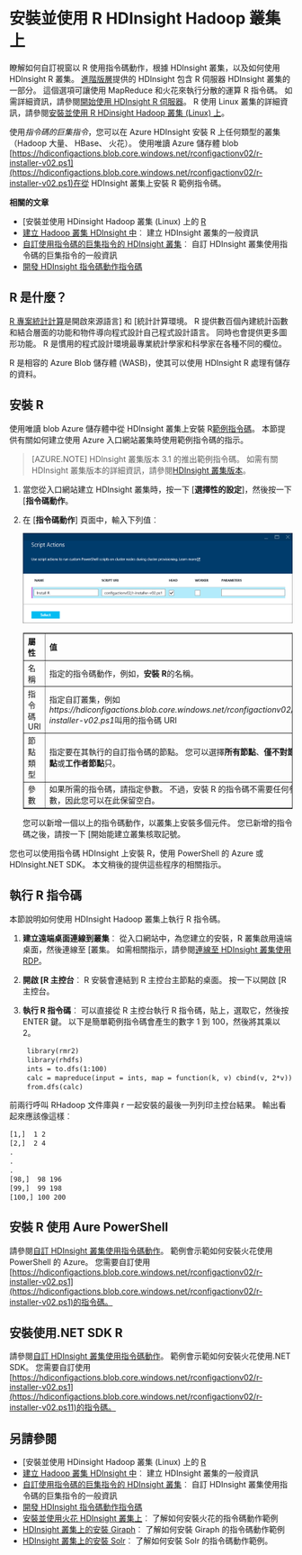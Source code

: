 <properties
    pageTitle="若要自訂叢集 HDInsight R 使用 |Microsoft Azure"
    description="瞭解如何安裝 R 使用指令碼動作，並使用 R HDInsight 叢集上。"
    services="hdinsight"
    documentationCenter=""
    tags="azure-portal"
    authors="mumian"
    manager="jhubbard"
    editor="cgronlun"/>

<tags
    ms.service="hdinsight"
    ms.workload="big-data"
    ms.tgt_pltfrm="na"
    ms.devlang="na"
    ms.topic="article"
    ms.date="09/14/2016"
    ms.author="jgao"/>

# <a name="install-and-use-r-on-hdinsight-hadoop-clusters"></a>安裝並使用 R HDInsight Hadoop 叢集上

瞭解如何自訂視窗以 R 使用指令碼動作，根據 HDInsight 叢集，以及如何使用 HDInsight R 叢集。 [進階版層](https://azure.microsoft.com/pricing/details/hdinsight/)提供的 HDInsight 包含 R 伺服器 HDInsight 叢集的一部分。 這個選項可讓使用 MapReduce 和火花來執行分散的運算 R 指令碼。 如需詳細資訊，請參閱[開始使用 HDInsight R 伺服器](hdinsight-hadoop-r-server-get-started.md)。 R 使用 Linux 叢集的詳細資訊，請參閱[安裝並使用 R HDinsight Hadoop 叢集 (Linux) 上](hdinsight-hadoop-r-scripts-linux.md)。
 
使用*指令碼的巨集指令*，您可以在 Azure HDInsight 安裝 R 上任何類型的叢集 （Hadoop 大量、 HBase、 火花）。 使用唯讀 Azure 儲存體 blob [https://hdiconfigactions.blob.core.windows.net/rconfigactionv02/r-installer-v02.ps1](https://hdiconfigactions.blob.core.windows.net/rconfigactionv02/r-installer-v02.ps1)在從 HDInsight 叢集上安裝 R 範例指令碼。 

**相關的文章**

- [安裝並使用 HDinsight Hadoop 叢集 (Linux) 上的 [R](hdinsight-hadoop-r-scripts-linux.md)
- [建立 Hadoop 叢集 HDInsight 中](hdinsight-provision-clusters.md)︰ 建立 HDInsight 叢集的一般資訊
- [自訂使用指令碼的巨集指令的 HDInsight 叢集][hdinsight-cluster-customize]︰ 自訂 HDInsight 叢集使用指令碼的巨集指令的一般資訊
- [開發 HDInsight 指令碼動作指令碼](hdinsight-hadoop-script-actions.md)

## <a name="what-is-r"></a>R 是什麼？

<a href="http://www.r-project.org/" target="_blank">R 專案統計計算</a>是開啟來源語言] 和 [統計計算環境。 R 提供數百個內建統計函數和結合層面的功能和物件導向程式設計自己程式設計語言。 同時也會提供更多圖形功能。 R 是慣用的程式設計環境最專業統計學家和科學家在各種不同的欄位。

R 是相容的 Azure Blob 儲存體 (WASB)，使其可以使用 HDInsight R 處理有儲存的資料。  

## <a name="install-r"></a>安裝 R

使用唯讀 blob Azure 儲存體中從 HDInsight 叢集上安裝 R[範例指令碼](https://hdiconfigactions.blob.core.windows.net/rconfigactionv02/r-installer-v02.ps1)。 本節提供有關如何建立使用 Azure 入口網站叢集時使用範例指令碼的指示。

> [AZURE.NOTE] HDInsight 叢集版本 3.1 的推出範例指令碼。 如需有關 HDInsight 叢集版本的詳細資訊，請參閱[HDInsight 叢集版本](hdinsight-component-versioning.md)。

1. 當您從入口網站建立 HDInsight 叢集時，按一下 [**選擇性的設定**]，然後按一下 [**指令碼動作**。
2. 在 [**指令碼動作**] 頁面中，輸入下列值︰

    ![若要自訂叢集使用指令碼動作](./media/hdinsight-hadoop-r-scripts/hdi-r-script-action.png "若要自訂叢集使用指令碼動作")

    <table border='1'>
        <tr><th>屬性</th><th>值</th></tr>
        <tr><td>名稱</td>
            <td>指定的指令碼動作，例如，<b>安裝 R</b>的名稱。</td></tr>
        <tr><td>指令碼 URI</td>
            <td>指定自訂叢集，例如<i>https://hdiconfigactions.blob.core.windows.net/rconfigactionv02/r-installer-v02.ps1</i>叫用的指令碼 URI</td></tr>
        <tr><td>節點類型</td>
            <td>指定要在其執行的自訂指令碼的節點。 您可以選擇<b>所有節點</b>、<b>僅不對節點</b>或<b>工作者節點</b>只。
        <tr><td>參數</td>
            <td>如果所需的指令碼，請指定參數。 不過，安裝 R 的指令碼不需要任何參數，因此您可以在此保留空白。</td></tr>
    </table>

    您可以新增一個以上的指令碼動作，以叢集上安裝多個元件。 您已新增的指令碼之後，請按一下 [開始能建立叢集核取記號。

您也可以使用指令碼 HDInsight 上安裝 R，使用 PowerShell 的 Azure 或 HDInsight.NET SDK。 本文稍後的提供這些程序的相關指示。

## <a name="run-r-scripts"></a>執行 R 指令碼
本節說明如何使用 HDInsight Hadoop 叢集上執行 R 指令碼。

1. **建立遠端桌面連線到叢集**︰ 從入口網站中，為您建立的安裝，R 叢集啟用遠端桌面，然後連線至 [叢集。 如需相關指示，請參閱[連線至 HDInsight 叢集使用 RDP](hdinsight-administer-use-management-portal.md#rdp)。

2. **開啟 [R 主控台**︰ R 安裝會連結到 R 主控台主節點的桌面。 按一下以開啟 [R 主控台。

3. **執行 R 指令碼**︰ 可以直接從 R 主控台執行 R 指令碼，貼上，選取它，然後按 ENTER 鍵。 以下是簡單範例指令碼會產生的數字 1 到 100，然後將其乘以 2。

        library(rmr2)
        library(rhdfs)
        ints = to.dfs(1:100)
        calc = mapreduce(input = ints, map = function(k, v) cbind(v, 2*v))
        from.dfs(calc)

前兩行呼叫 RHadoop 文件庫與 r 一起安裝的最後一列列印主控台結果。 輸出看起來應該像這樣︰

    [1,]  1 2
    [2,]  2 4
    .
    .
    .
    [98,]  98 196
    [99,]  99 198
    [100,] 100 200


## <a name="install-r-using-aure-powershell"></a>安裝 R 使用 Aure PowerShell

請參閱[自訂 HDInsight 叢集使用指令碼動作](hdinsight-hadoop-customize-cluster.md#call_scripts_using_powershell)。  範例會示範如何安裝火花使用 PowerShell 的 Azure。 您需要自訂使用[https://hdiconfigactions.blob.core.windows.net/rconfigactionv02/r-installer-v02.ps1](https://hdiconfigactions.blob.core.windows.net/rconfigactionv02/r-installer-v02.ps1)的指令碼。

## <a name="install-r-using-net-sdk"></a>安裝使用.NET SDK R

請參閱[自訂 HDInsight 叢集使用指令碼動作](hdinsight-hadoop-customize-cluster.md#call_scripts_using_azure_powershell)。 範例會示範如何安裝火花使用.NET SDK。 您需要自訂使用[https://hdiconfigactions.blob.core.windows.net/rconfigactionv02/r-installer-v02.ps1](https://hdiconfigactions.blob.core.windows.net/rconfigactionv02/r-installer-v02.ps11)的指令碼。


## <a name="see-also"></a>另請參閱

- [安裝並使用 HDinsight Hadoop 叢集 (Linux) 上的 [R](hdinsight-hadoop-r-scripts-linux.md)
- [建立 Hadoop 叢集 HDInsight 中](hdinsight-provision-clusters.md)︰ 建立 HDInsight 叢集的一般資訊
- [自訂使用指令碼的巨集指令的 HDInsight 叢集][hdinsight-cluster-customize]︰ 自訂 HDInsight 叢集使用指令碼的巨集指令的一般資訊
- [開發 HDInsight 指令碼動作指令碼](hdinsight-hadoop-script-actions.md)
- [安裝並使用火花 HDInsight 叢集上][hdinsight-install-spark]︰ 了解如何安裝火花的指令碼動作範例
- [HDInsight 叢集上的安裝 Giraph](hdinsight-hadoop-giraph-install.md)︰ 了解如何安裝 Giraph 的指令碼動作範例
- [HDInsight 叢集上的安裝 Solr](hdinsight-hadoop-solr-install-linux.md)︰ 了解如何安裝 Solr 的指令碼動作範例。

[powershell-install-configure]: powershell-install-configure.md
[hdinsight-provision]: ../hdinsight-provision-clusters/
[hdinsight-cluster-customize]: hdinsight-hadoop-customize-cluster-linux.md
[hdinsight-install-spark]: hdinsight-apache-spark-jupyter-spark-sql.md
